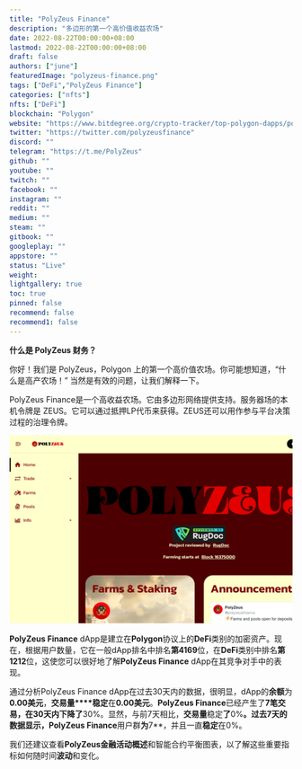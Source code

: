 ```yaml
---
title: "PolyZeus Finance"
description: "多边形的第一个高价值收益农场"
date: 2022-08-22T00:00:00+08:00
lastmod: 2022-08-22T00:00:00+08:00
draft: false
authors: ["june"]
featuredImage: "polyzeus-finance.png"
tags: ["DeFi","PolyZeus Finance"]
categories: ["nfts"]
nfts: ["DeFi"]
blockchain: "Polygon"
website: "https://www.bitdegree.org/crypto-tracker/top-polygon-dapps/polyzeus-finance"
twitter: "https://twitter.com/polyzeusfinance"
discord: ""
telegram: "https://t.me/PolyZeus"
github: ""
youtube: ""
twitch: ""
facebook: ""
instagram: ""
reddit: ""
medium: ""
steam: ""
gitbook: ""
googleplay: ""
appstore: ""
status: "Live"
weight: 
lightgallery: true
toc: true
pinned: false
recommend: false
recommend1: false
---
```


**什么是 PolyZeus 财务？**

你好！我们是 PolyZeus，Polygon 上的第一个高价值农场。你可能想知道，“什么是高产农场！” 当然是有效的问题，让我们解释一下。

PolyZeus Finance是一个高收益农场。它由多边形网络提供支持。服务器场的本机令牌是 ZEUS。它可以通过抵押LP代币来获得。ZEUS还可以用作参与平台决策过程的治理令牌。

![高价值农场](28.png)



**PolyZeus Finance** dApp是建立在**Polygon**协议上的**DeFi**类别的加密资产。现在，根据用户数量，它在一般dApp排名中排名**第4169**位，在**DeFi**类别中排名**第1212**位，这使您可以很好地了解**PolyZeus Finance** dApp在其竞争对手中的表现。

通过分析PolyZeus Finance dApp在过去30天内的数据，很明显，dApp的**余额**为**0.00美元**，**交易量****稳定**在**0.00美元**。**PolyZeus Finance**已经产生了**7笔交易，**在**30天内下降了**30%。显然，与前7天相比，**交易量**稳定**了**0%**。过去7天的数据显示，PolyZeus Finance**用户群**为**7**，并且一直**稳定**在0%。

我们还建议查看**PolyZeus金融活动概述**和智能合约平衡图表，以了解这些重要指标如何随时间**波动**和变化。